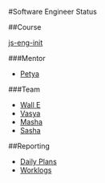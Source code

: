 #Software Engineer Status

##Course

[js-eng-init](https://github.com/brotherhood-of-javascript/js-eng-init)

###Mentor

* [Petya](ppp)

###Team

* [Wall E ](https://github.com/walle010101/js-eng-status)
* [Vasya](vvv)
* [Masha](mmm)
* [Sasha](sss)

##Reporting

* [Daily Plans](report/daily-plans.md)
* [Worklogs](report/worklogs.md)

